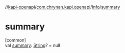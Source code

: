 //[kapi-openapi](../../../index.md)/[com.chrynan.kapi.openapi](../index.md)/[Info](index.md)/[summary](summary.md)

# summary

[common]\
val [summary](summary.md): [String](https://kotlinlang.org/api/latest/jvm/stdlib/kotlin/-string/index.html)? = null
